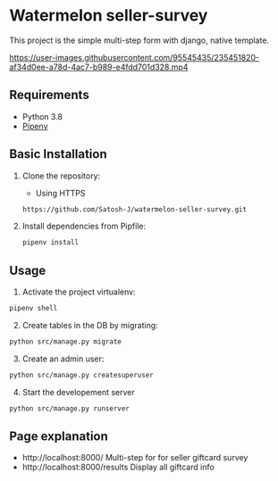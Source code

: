 # Watermelon seller-survey

This project is the simple multi-step form with django, native template.


https://user-images.githubusercontent.com/95545435/235451820-af34d0ee-a78d-4ac7-b989-e4fdd701d328.mp4


## Requirements

- Python 3.8
- [Pipenv](https://github.com/pypa/pipenv#installation)



## Basic Installation

1. Clone the repository:

    - Using HTTPS
    ```sh
    https://github.com/Satosh-J/watermelon-seller-survey.git
    ```

2. Install dependencies from Pipfile:

    ```sh
    pipenv install
    ```

## Usage

1. Activate the project virtualenv:

```sh
pipenv shell
```

2. Create tables in the DB by migrating:

```sh
python src/manage.py migrate
```

3. Create an admin user:

```sh
python src/manage.py createsuperuser
```

4. Start the developement server

```sh
python src/manage.py runserver
```

## Page explanation
- http://localhost:8000/
  Multi-step for for seller giftcard survey
- http://localhost:8000/results
  Display all giftcard info
